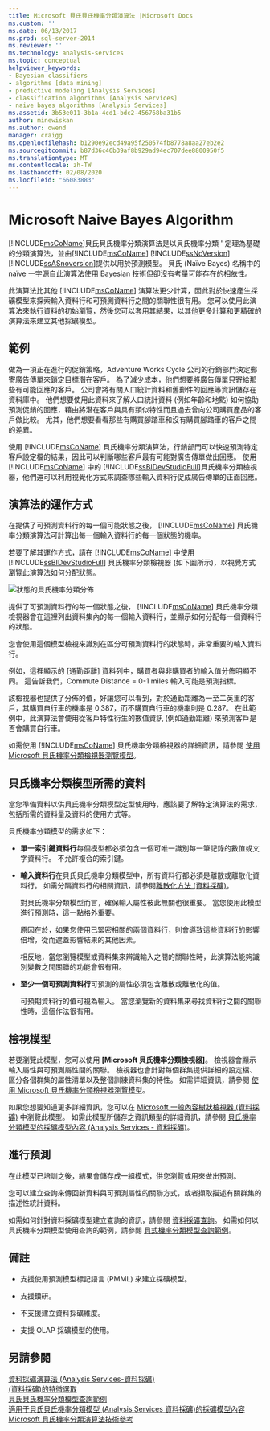 ```yaml
---
title: Microsoft 貝氏貝氏機率分類演算法 |Microsoft Docs
ms.custom: ''
ms.date: 06/13/2017
ms.prod: sql-server-2014
ms.reviewer: ''
ms.technology: analysis-services
ms.topic: conceptual
helpviewer_keywords:
- Bayesian classifiers
- algorithms [data mining]
- predictive modeling [Analysis Services]
- classification algorithms [Analysis Services]
- naive bayes algorithms [Analysis Services]
ms.assetid: 3b53e011-3b1a-4cd1-bdc2-456768ba31b5
author: minewiskan
ms.author: owend
manager: craigg
ms.openlocfilehash: b1290e92ecd49a95f250574fb8778a8aa27eb2e2
ms.sourcegitcommit: b87d36c46b39af8b929ad94ec707dee8800950f5
ms.translationtype: MT
ms.contentlocale: zh-TW
ms.lasthandoff: 02/08/2020
ms.locfileid: "66083883"
---
```

# <a name="microsoft-naive-bayes-algorithm"></a>Microsoft Naive Bayes Algorithm
  [!INCLUDE[msCoName](../../includes/msconame-md.md)]貝氏貝氏機率分類演算法是以貝氏機率分類 ' 定理為基礎的分類演算法，並由[!INCLUDE[msCoName](../../includes/msconame-md.md)] [!INCLUDE[ssNoVersion](../../includes/ssnoversion-md.md)] [!INCLUDE[ssASnoversion](../../includes/ssasnoversion-md.md)]提供以用於預測模型。 貝氏 (Naïve Bayes) 名稱中的 naïve 一字源自此演算法使用 Bayesian 技術但卻沒有考量可能存在的相依性。  
  
 此演算法比其他 [!INCLUDE[msCoName](../../includes/msconame-md.md)] 演算法更少計算，因此對於快速產生採礦模型來探索輸入資料行和可預測資料行之間的關聯性很有用。 您可以使用此演算法來執行資料的初始瀏覽，然後您可以套用其結果，以其他更多計算和更精確的演算法來建立其他採礦模型。  
  
## <a name="example"></a>範例  
 做為一項正在進行的促銷策略，Adventure Works Cycle 公司的行銷部門決定郵寄廣告傳單來鎖定目標潛在客戶。 為了減少成本，他們想要將廣告傳單只寄給那些有可能回應的客戶。 公司會將有關人口統計資料和舊郵件的回應等資訊儲存在資料庫中。 他們想要使用此資料來了解人口統計資料 (例如年齡和地點) 如何協助預測促銷的回應，藉由將潛在客戶與具有類似特性而且過去曾向公司購買產品的客戶做比較。 尤其，他們想要看看那些有購買腳踏車和沒有購買腳踏車的客戶之間的差異。  
  
 使用 [!INCLUDE[msCoName](../../includes/msconame-md.md)] 貝氏機率分類演算法，行銷部門可以快速預測特定客戶設定檔的結果，因此可以判斷哪些客戶最有可能對廣告傳單做出回應。 使用 [!INCLUDE[msCoName](../../includes/msconame-md.md)] 中的 [!INCLUDE[ssBIDevStudioFull](../../includes/ssbidevstudiofull-md.md)]貝氏機率分類檢視器，他們還可以利用視覺化方式來調查哪些輸入資料行促成廣告傳單的正面回應。  
  
## <a name="how-the-algorithm-works"></a>演算法的運作方式  
 在提供了可預測資料行的每一個可能狀態之後， [!INCLUDE[msCoName](../../includes/msconame-md.md)] 貝氏機率分類演算法可計算出每一個輸入資料行的每一個狀態的機率。  
  
 若要了解其運作方式，請在 [!INCLUDE[msCoName](../../includes/msconame-md.md)] 中使用 [!INCLUDE[ssBIDevStudioFull](../../includes/ssbidevstudiofull-md.md)] 貝氏機率分類檢視器 (如下圖所示)，以視覺方式瀏覽此演算法如何分配狀態。  
  
 ![狀態的貝氏機率分類分佈](../media/naive-bayes.gif "狀態的貝氏機率分類分佈")  
  
 提供了可預測資料行的每一個狀態之後， [!INCLUDE[msCoName](../../includes/msconame-md.md)] 貝氏機率分類檢視器會在這裡列出資料集內的每一個輸入資料行，並顯示如何分配每一個資料行的狀態。  
  
 您會使用這個模型檢視來識別在區分可預測資料行的狀態時，非常重要的輸入資料行。  
  
 例如，這裡顯示的 [通勤距離] 資料列中，購買者與非購買者的輸入值分佈明顯不同。 這告訴我們，Commute Distance = 0-1 miles 輸入可能是預測指標。  
  
 該檢視器也提供了分佈的值，好讓您可以看到，對於通勤距離為一至二英里的客戶，其購買自行車的機率是 0.387，而不購買自行車的機率則是 0.287。 在此範例中，此演算法會使用從客戶特性衍生的數值資訊 (例如通勤距離) 來預測客戶是否會購買自行車。  
  
 如需使用 [!INCLUDE[msCoName](../../includes/msconame-md.md)] 貝氏機率分類檢視器的詳細資訊，請參閱 [使用 Microsoft 貝氏機率分類檢視器瀏覽模型](browse-a-model-using-the-microsoft-naive-bayes-viewer.md)。  
  
## <a name="data-required-for-naive-bayes-models"></a>貝氏機率分類模型所需的資料  
 當您準備資料以供貝氏機率分類模型定型使用時，應該要了解特定演算法的需求，包括所需的資料量及資料的使用方式等。  
  
 貝氏機率分類模型的需求如下：  
  
-   **單一索引鍵資料行**每個模型都必須包含一個可唯一識別每一筆記錄的數值或文字資料行。 不允許複合的索引鍵。  
  
-   **輸入資料行**在貝氏貝氏機率分類模型中，所有資料行都必須是離散或離散化資料行。 如需分隔資料行的相關資訊，請參閱[離散化方法 &#40;資料採礦&#41;](discretization-methods-data-mining.md)。  
  
     對貝氏機率分類模型而言，確保輸入屬性彼此無關也很重要。 當您使用此模型進行預測時，這一點格外重要。  
  
     原因在於，如果您使用已緊密相關的兩個資料行，則會導致這些資料行的影響倍增，從而遮蓋影響結果的其他因素。  
  
     相反地，當您瀏覽模型或資料集來辨識輸入之間的關聯性時，此演算法能夠識別變數之間關聯的功能會很有用。  
  
-   **至少一個可預測資料行**可預測的屬性必須包含離散或離散化的值。  
  
     可預期資料行的值可視為輸入。 當您瀏覽新的資料集來尋找資料行之間的關聯性時，這個作法很有用。  
  
## <a name="viewing-the-model"></a>檢視模型  
 若要瀏覽此模型，您可以使用 **[Microsoft 貝氏機率分類檢視器]**。 檢視器會顯示輸入屬性與可預測屬性間的關聯。 檢視器也會針對每個群集提供詳細的設定檔、區分各個群集的屬性清單以及整個訓練資料集的特性。 如需詳細資訊，請參閱 [使用 Microsoft 貝氏機率分類檢視器瀏覽模型](browse-a-model-using-the-microsoft-naive-bayes-viewer.md)。  
  
 如果您想要知道更多詳細資訊，您可以在 [Microsoft 一般內容樹狀檢視器 &#40;資料採礦&#41;](../microsoft-generic-content-tree-viewer-data-mining.md) 中瀏覽此模型。 如需此模型所儲存之資訊類型的詳細資訊，請參閱 [貝氏機率分類模型的採礦模型內容 &#40;Analysis Services - 資料採礦&#41;](mining-model-content-for-naive-bayes-models-analysis-services-data-mining.md)。  
  
## <a name="making-predictions"></a>進行預測  
 在此模型已培訓之後，結果會儲存成一組模式，供您瀏覽或用來做出預測。  
  
 您可以建立查詢來傳回新資料與可預測屬性的關聯方式，或者擷取描述有關群集的描述性統計資料。  
  
 如需如何針對資料採礦模型建立查詢的資訊，請參閱 [資料採礦查詢](data-mining-queries.md)。 如需如何以貝氏機率分類模型使用查詢的範例，請參閱 [貝式機率分類模型查詢範例](naive-bayes-model-query-examples.md)。  
  
## <a name="remarks"></a>備註  
  
-   支援使用預測模型標記語言 (PMML) 來建立採礦模型。  
  
-   支援鑽研。  
  
-   不支援建立資料採礦維度。  
  
-   支援 OLAP 採礦模型的使用。  
  
## <a name="see-also"></a>另請參閱  
 [資料採礦演算法 &#40;Analysis Services-資料採礦&#41;](data-mining-algorithms-analysis-services-data-mining.md)   
 [&#40;資料採礦&#41;的特徵選取](feature-selection-data-mining.md)   
 [貝氏貝氏機率分類模型查詢範例](naive-bayes-model-query-examples.md)   
 [適用于貝氏貝氏機率分類模型 &#40;Analysis Services 資料採礦&#41;的採礦模型內容](mining-model-content-for-naive-bayes-models-analysis-services-data-mining.md)   
 [Microsoft 貝氏機率分類演算法技術參考](microsoft-naive-bayes-algorithm-technical-reference.md)  
  
  
